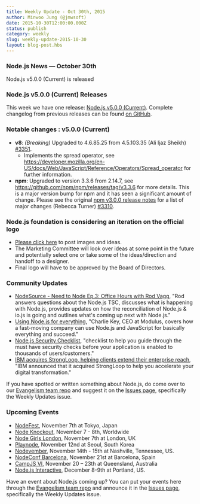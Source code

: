 ```yaml
---
title: Weekly Update - Oct 30th, 2015
author: Minwoo Jung (@jmwsoft)
date: 2015-10-30T12:00:00.000Z
status: publish
category: weekly
slug: weekly-update-2015-10-30
layout: blog-post.hbs
---
```


### Node.js News — October 30th
Node.js v5.0.0 (Current) is released

### Node.js v5.0.0 (Current) Releases

This week we have one release: [Node.js v5.0.0 (Current)](https://nodejs.org/en/blog/release/v5.0.0/). Complete changelog from previous releases can be found [on GitHub](https://github.com/nodejs/node/blob/master/CHANGELOG.md).

### Notable changes : v5.0.0 (Current)

* **v8**: _(Breaking)_ Upgraded to 4.6.85.25 from 4.5.103.35 (Ali Ijaz Sheikh) [#3351](https://github.com/nodejs/node/pull/3351).
  * Implements the spread operator, see https://developer.mozilla.org/en-US/docs/Web/JavaScript/Reference/Operators/Spread_operator for further information.
* **npm**: Upgraded to version 3.3.6 from 2.14.7, see https://github.com/npm/npm/releases/tag/v3.3.6 for more details. This is a major version bump for npm and it has seen a significant amount of change. Please see the original [npm v3.0.0 release notes](https://github.com/npm/npm/blob/master/CHANGELOG.md#v300-2015-06-25) for a list of major changes (Rebecca Turner) [#3310](https://github.com/nodejs/node/pull/3310).

### Node.js foundation is considering an iteration on the official logo

* [Please click here](https://github.com/nodejs/evangelism/issues/179) to post images and ideas.
* The Marketing Committee will look over ideas at some point in the future and potentially select one or take some of the ideas/direction and handoff to a designer.
* Final logo will have to be approved by the Board of Directors.

### Community Updates

* [NodeSource - Need to Node Ep.3: Office Hours with Rod Vagg](https://vimeo.com/143308094), "Rod answers questions about the Node.js TSC, discusses what is happening with Node.js, provides updates on how the reconciliation of Node.js & io.js is going and outlines what's coming up next with Node.js."
* [Using Node.js for everything](https://codek.tv/2095), "Charlie Key, CEO at Modulus, covers how a fast-moving company can use Node.js and JavaScript for basically everything and succeed."
* [Node.js Security Checklist](https://blog.risingstack.com/node-js-security-checklist/), "checklist to help you guide through the must have security checks before your application is enabled to thousands of users/customers."
* [IBM acquires StrongLoop, helping clients extend their enterprise reach](http://www.thoughtsoncloud.com/2015/09/ibm-acquires-strongloop-helping-clients-extend-their-enterprise-reach/), "IBM announced that it acquired StrongLoop to help you accelerate your digital transformation."

If you have spotted or written something about Node.js, do come over to our [Evangelism team repo](https://github.com/nodejs/evangelism) and suggest it on the [Issues page](https://github.com/nodejs/evangelism/issues), specifically the Weekly Updates issue.

### Upcoming Events

* [NodeFest](http://nodefest.jp/2015/), November 7th at Tokyo, Japan
* [Node Knockout](http://www.nodeknockout.com/), November 7 - 8th, Worldwide
* [Node Girls London](https://nodegirls.typeform.com/to/atW4HR), November 7th at London, UK
* [Playnode](http://playnode.io/), November 12nd at Seoul, South Korea
* [Nodevember](http://nodevember.org/), November 14th - 15th at Nashville, Tennessee, US.
* [NodeConf Barcelona](https://ti.to/barcelonajs/nodeconf-barcelona-2015), November 21st at Barcelona, Spain
* [CampJS VI](http://vi.campjs.com), November 20 – 23th at Queensland, Australia
* [Node.js Interactive](http://events.linuxfoundation.org/events/node-interactive), December 8-9th at Portland, US.

Have an event about Node.js coming up? You can put your events here through the [Evangelism team repo](https://github.com/nodejs/evangelism) and announce it in the [Issues page](https://github.com/nodejs/evangelism/issues), specifically the Weekly Updates issue.
